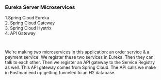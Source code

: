 <h3>Eureka Server Microservices</h3>
1.Spring Cloud Eureka<br>
2. Spring Cloud Gateway<br>
3. Spring Cloud Hystrix</br>
4. API Gateway</br>


<br><p>We're making two microservices in this application: an order service & a payment service. We register these two services in Eureka. Then they can talk to each other. Then we register an API gateway to the Service Registry as well. This API gateway comes from Spring Cloud. The API calls we make in Postman end up getting funneled to an H2 database.</p>

